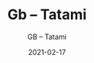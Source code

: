---
designer: "Endless Knot"
description: "Collection%3A%20Hand-Knotted%20Collection%0AColor%3A%20Grass%0AMaterial%3A%20100%25%20Wool"
image_primary: "img/TAT-280-600x750.jpg"
manufacturer: "Endless Knot"
href: "https://endlessknotrugs.com/product/tatami/"
subtitle: "GB – Tatami"
tags: 
  - "hand-knotted collection"
  - "grass"
  - "100% wool"
  - "Endless Knot"
  - "Hand-Knotted Rugs"
title: "Gb – Tatami"
category: "hand-knotted-rugs"
slug: "/manufacturers/endless-knot/hand-knotted-rugs/endless-knot-gb-tatami"
date: "2021-02-17"
---
